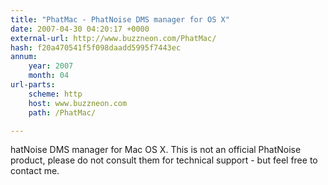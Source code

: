```yaml
---
title: "PhatMac - PhatNoise DMS manager for OS X"
date: 2007-04-30 04:20:17 +0000
external-url: http://www.buzzneon.com/PhatMac/
hash: f20a470541f5f098daadd5995f7443ec
annum:
    year: 2007
    month: 04
url-parts:
    scheme: http
    host: www.buzzneon.com
    path: /PhatMac/

---
```


hatNoise DMS manager for Mac OS X. This is not an official PhatNoise product, please do not consult them for technical support - but feel free to contact me.
